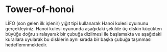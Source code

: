 # Tower-of-honoi
LİFO (son gelen ilk işlenir) yığıt tipi kullanarak Hanoi kulesi oyuınunu gerçekleyiniz.
Hanoi kulesi oyununda aşağıdaki şekilde üç diskin küçükten büyüğe doğru sıralayarak bir
çubuğa dizilmesi ile başlamakta ve aşağıdaki kurallara uyularak bu disklerin aynı sırada bir
başka çubuğa taşınması hedeflemnmektedir.
